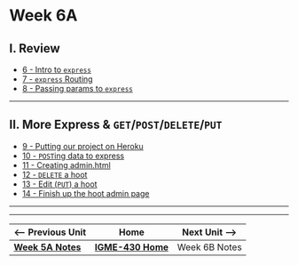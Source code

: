 # Week 6A

## I. Review
- [6 - Intro to `express`](../exercises/6-intro-to-express.md)
- [7 - `express` Routing](../exercises/7-express-routing.md)
- [8 - Passing params to `express`](../exercises/8-passing-params-in-express.md)

---

## II. More Express & `GET`/`POST`/`DELETE`/`PUT`
- [9 - Putting our project on Heroku](../exercises/9-putting-project-on-heroku.md)
- [10 - `POST`ing data to express](../exercises/10-express-posting-data.md)
- [11 - Creating admin.html](../exercises/11-post-admin-page.md)
- [12 - `DELETE` a hoot](../exercises/12-delete-hoot-server-client.md)
- [13 - Edit (`PUT`) a hoot](../exercises/13-put-a-hoot.md)
- [14 - Finish up the hoot admin page](../exercises/14-finish-up-hoot-admin.md)

---
---

| <-- Previous Unit | Home | Next Unit -->
| --- | --- | --- 
|   [**Week 5A Notes**](05A.md)  |  [**IGME-430 Home**](../) | Week 6B Notes
